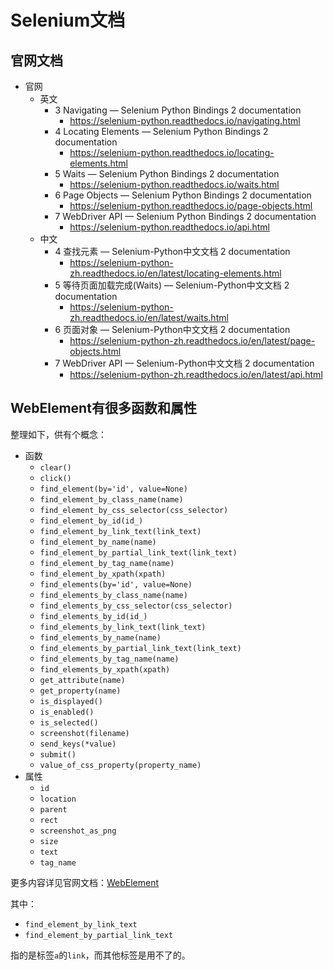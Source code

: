 # Selenium文档

## 官网文档

* 官网
  * 英文
    * 3 Navigating — Selenium Python Bindings 2 documentation
      * https://selenium-python.readthedocs.io/navigating.html
    * 4 Locating Elements — Selenium Python Bindings 2 documentation
      * https://selenium-python.readthedocs.io/locating-elements.html
    * 5 Waits — Selenium Python Bindings 2 documentation
      * https://selenium-python.readthedocs.io/waits.html
    * 6 Page Objects — Selenium Python Bindings 2 documentation
      * https://selenium-python.readthedocs.io/page-objects.html
    * 7 WebDriver API — Selenium Python Bindings 2 documentation
      * https://selenium-python.readthedocs.io/api.html
  * 中文
    * 4 查找元素 — Selenium-Python中文文档 2 documentation
      * https://selenium-python-zh.readthedocs.io/en/latest/locating-elements.html
    * 5 等待页面加载完成(Waits) — Selenium-Python中文文档 2 documentation
      * https://selenium-python-zh.readthedocs.io/en/latest/waits.html
    * 6 页面对象 — Selenium-Python中文文档 2 documentation
      * https://selenium-python-zh.readthedocs.io/en/latest/page-objects.html
    * 7 WebDriver API — Selenium-Python中文文档 2 documentation
      * https://selenium-python-zh.readthedocs.io/en/latest/api.html

## WebElement有很多函数和属性

整理如下，供有个概念：

* 函数
  * `clear()`
  * `click()`
  * `find_element(by='id', value=None)`
  * `find_element_by_class_name(name)`
  * `find_element_by_css_selector(css_selector)`
  * `find_element_by_id(id_)`
  * `find_element_by_link_text(link_text)`
  * `find_element_by_name(name)`
  * `find_element_by_partial_link_text(link_text)`
  * `find_element_by_tag_name(name)`
  * `find_element_by_xpath(xpath)`
  * `find_elements(by='id', value=None)`
  * `find_elements_by_class_name(name)`
  * `find_elements_by_css_selector(css_selector)`
  * `find_elements_by_id(id_)`
  * `find_elements_by_link_text(link_text)`
  * `find_elements_by_name(name)`
  * `find_elements_by_partial_link_text(link_text)`
  * `find_elements_by_tag_name(name)`
  * `find_elements_by_xpath(xpath)`
  * `get_attribute(name)`
  * `get_property(name)`
  * `is_displayed()`
  * `is_enabled()`
  * `is_selected()`
  * `screenshot(filename)`
  * `send_keys(*value)`
  * `submit()`
  * `value_of_css_property(property_name)`
* 属性
  * `id`
  * `location`
  * `parent`
  * `rect`
  * `screenshot_as_png`
  * `size`
  * `text`
  * `tag_name`

更多内容详见官网文档：[WebElement](http://selenium-python.readthedocs.io/api.html#module-selenium.webdriver.remote.webelement)

其中：
* `find_element_by_link_text`
* `find_element_by_partial_link_text`

指的是标签`a`的`link`，而其他标签是用不了的。

